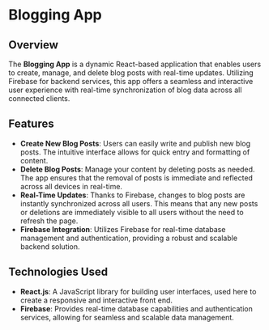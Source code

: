 # Blogging App

## Overview

The **Blogging App** is a dynamic React-based application that enables users to create, manage, and delete blog posts with real-time updates. Utilizing Firebase for backend services, this app offers a seamless and interactive user experience with real-time synchronization of blog data across all connected clients.

## Features

- **Create New Blog Posts**: Users can easily write and publish new blog posts. The intuitive interface allows for quick entry and formatting of content.
- **Delete Blog Posts**: Manage your content by deleting posts as needed. The app ensures that the removal of posts is immediate and reflected across all devices in real-time.
- **Real-Time Updates**: Thanks to Firebase, changes to blog posts are instantly synchronized across all users. This means that any new posts or deletions are immediately visible to all users without the need to refresh the page.
- **Firebase Integration**: Utilizes Firebase for real-time database management and authentication, providing a robust and scalable backend solution.

## Technologies Used

- **React.js**: A JavaScript library for building user interfaces, used here to create a responsive and interactive front end.
- **Firebase**: Provides real-time database capabilities and authentication services, allowing for seamless and scalable data management.
